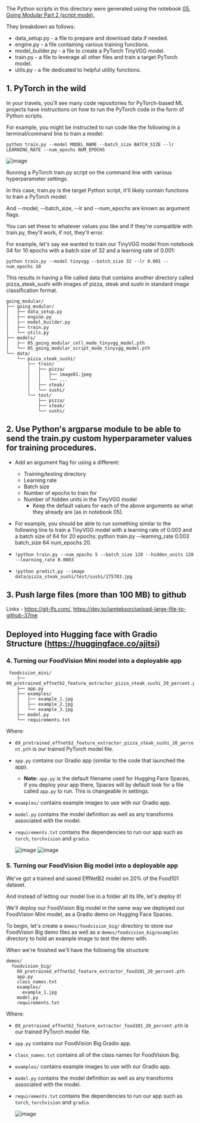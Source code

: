 The Python scripts in this directory were generated using the notebook 
<a href="https://github.com/mrdbourke/pytorch-deep-learning/blob/main/going_modular/05_pytorch_going_modular_script_mode.ipynb">05. Going Modular Part 2 (script mode).</a>

They breakdown as follows:

- data_setup.py - a file to prepare and download data if needed.
- engine.py - a file containing various training functions.
- model_builder.py - a file to create a PyTorch TinyVGG model.
- train.py - a file to leverage all other files and train a target PyTorch model.
- utils.py - a file dedicated to helpful utility functions.

## 1. PyTorch in the wild
In your travels, you'll see many code repositories for PyTorch-based ML projects have instructions on how to run the PyTorch code in the form of Python scripts.

For example, you might be instructed to run code like the following in a terminal/command line to train a model:
```
python train.py --model MODEL_NAME --batch_size BATCH_SIZE --lr LEARNING_RATE --num_epochs NUM_EPOCHS
```
![image](https://github.com/user-attachments/assets/50eb42fd-a2db-41c2-8da7-9e4ade869345)

Running a PyTorch train.py script on the command line with various hyperparameter settings.

In this case, train.py is the target Python script, it'll likely contain functions to train a PyTorch model.

And --model, --batch_size, --lr and --num_epochs are known as argument flags.

You can set these to whatever values you like and if they're compatible with train.py, they'll work, if not, they'll error.

For example, let's say we wanted to train our TinyVGG model from notebook 04 for 10 epochs with a batch size of 32 and a learning rate of 0.001:
```
python train.py --model tinyvgg --batch_size 32 --lr 0.001 --num_epochs 10
```
This results in having a file called data that contains another directory called pizza_steak_sushi with images of pizza, steak and sushi in standard image classification format.
```
going_modular/
├── going_modular/
│   ├── data_setup.py
│   ├── engine.py
│   ├── model_builder.py
│   ├── train.py
│   └── utils.py
├── models/
│   ├── 05_going_modular_cell_mode_tinyvgg_model.pth
│   └── 05_going_modular_script_mode_tinyvgg_model.pth
└── data/
    └── pizza_steak_sushi/
        ├── train/
        │   ├── pizza/
        │   │   ├── image01.jpeg
        │   │   └── ...
        │   ├── steak/
        │   └── sushi/
        └── test/
            ├── pizza/
            ├── steak/
            └── sushi/
```

## 2. Use Python's argparse module to be able to send the train.py custom hyperparameter values for training procedures.
 * Add an argument flag for using a different:
    * Training/testing directory
    * Learning rate
    * Batch size
    * Number of epochs to train for 
    * Number of hidden units in the TinyVGG model
      * Keep the default values for each of the above arguments as what they already are (as in notebook 05).
 * For example, you should be able to run something similar to the following line to train a TinyVGG model with a learning rate of 0.003 and a batch size of 64 for 20 epochs: 
   python train.py --learning_rate 0.003 batch_size 64 num_epochs 20.

  * ```
    !python train.py --num_epochs 5 --batch_size 128 --hidden_units 128 --learning_rate 0.0003
    ```
    
  * ```
    !python predict.py --image data/pizza_steak_sushi/test/sushi/175783.jpg
    ```
## 3. Push large files (more than 100 MB) to github
Links - https://git-lfs.com/, https://dev.to/iamtekson/upload-large-file-to-github-37me

## Deployed into Hugging face with Gradio Structure (https://huggingface.co/ajitsi)
### 4. Turning our FoodVision Mini model into a deployable app
```
 foodvision_mini/
    ├── 09_pretrained_effnetb2_feature_extractor_pizza_steak_sushi_20_percent.pth
    ├── app.py
    ├── examples/
    │   ├── example_1.jpg
    │   ├── example_2.jpg
    │   └── example_3.jpg
    ├── model.py
    └── requirements.txt
```
Where:
* `09_pretrained_effnetb2_feature_extractor_pizza_steak_sushi_20_percent.pth` is our trained PyTorch model file.
* `app.py` contains our Gradio app (similar to the code that launched the app).
    * **Note:** `app.py` is the default filename used for Hugging Face Spaces, if you deploy your app there, Spaces will by default look for a file called `app.py` to run. This is changeable in settings.
* `examples/` contains example images to use with our Gradio app.
* `model.py` contains the model definition as well as any transforms associated with the model.
* `requirements.txt` contains the dependencies to run our app such as `torch`, `torchvision` and `gradio`.
  
  ![image](https://github.com/user-attachments/assets/e31f5c49-831d-427f-bcc3-636c2d3cda70)
  ![image](https://github.com/user-attachments/assets/ee01b6fa-b2be-4898-a208-23f44e3c0b18)

### 5. Turning our FoodVision Big model into a deployable app

We've got a trained and saved EffNetB2 model on 20% of the Food101 dataset.

And instead of letting our model live in a folder all its life, let's deploy it!

We'll deploy our FoodVision Big model in the same way we deployed our FoodVision Mini model, as a Gradio demo on Hugging Face Spaces.

To begin, let's create a `demos/foodvision_big/` directory to store our FoodVision Big demo files as well as a `demos/foodvision_big/examples` directory to hold an example image to test the demo with.

When we're finished we'll have the following file structure:

```
demos/
  foodvision_big/
    09_pretrained_effnetb2_feature_extractor_food101_20_percent.pth
    app.py
    class_names.txt
    examples/
      example_1.jpg
    model.py
    requirements.txt
```

Where:
* `09_pretrained_effnetb2_feature_extractor_food101_20_percent.pth` is our trained PyTorch model file.
* `app.py` contains our FoodVision Big Gradio app.
* `class_names.txt` contains all of the class names for FoodVision Big.
* `examples/` contains example images to use with our Gradio app.
* `model.py` contains the model definition as well as any transforms associated with the model.
* `requirements.txt` contains the dependencies to run our app such as `torch`, `torchvision` and `gradio`.

  ![image](https://github.com/user-attachments/assets/16f90c7d-08d9-4dbe-942f-95ef0dc11859)



